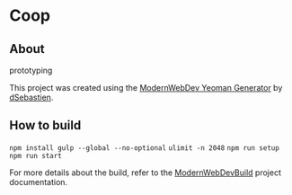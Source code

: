 # Coop

## About
prototyping

This project was created using the [ModernWebDev Yeoman Generator](https://github.com/dsebastien/modernWebDevGenerator) by [dSebastien](https://twitter.com/dSebastien).

## How to build
`npm install gulp --global --no-optional`
`ulimit -n 2048`
`npm run setup`
`npm run start`

For more details about the build, refer to the [ModernWebDevBuild](https://github.com/dsebastien/modernWebDevBuild) project documentation.